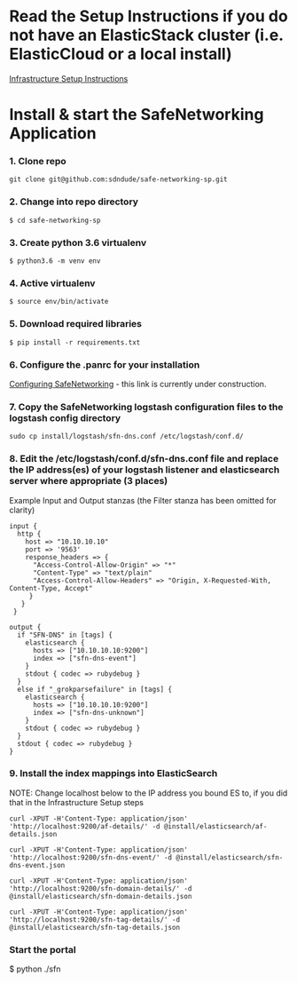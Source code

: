 # Read the Setup Instructions if you do not have an ElasticStack cluster (i.e. ElasticCloud or a local install)
[Infrastructure Setup Instructions](docs/infra-setup.md)


# Install & start the SafeNetworking Application
### 1. Clone repo
```git clone git@github.com:sdndude/safe-networking-sp.git```

### 2. Change into repo directory
```$ cd safe-networking-sp```

### 3. Create python 3.6 virtualenv
```$ python3.6 -m venv env```

### 4. Active virtualenv
```$ source env/bin/activate```

### 5. Download required libraries
```$ pip install -r requirements.txt```

### 6. Configure the .panrc for your installation
[Configuring SafeNetworking](docs/sfn-config.md) - this link is currently under construction. 

### 7. Copy the SafeNetworking logstash configuration files to the logstash config directory
```
sudo cp install/logstash/sfn-dns.conf /etc/logstash/conf.d/
```
### 8. Edit the /etc/logstash/conf.d/sfn-dns.conf file and replace the IP address(es) of your logstash listener and elasticsearch server where appropriate (3 places)
Example Input and Output stanzas (the Filter stanza has been omitted for clarity)

```
input {
  http {
    host => "10.10.10.10"
    port => '9563'
    response_headers => {
      "Access-Control-Allow-Origin" => "*"
      "Content-Type" => "text/plain"
      "Access-Control-Allow-Headers" => "Origin, X-Requested-With, Content-Type, Accept"
     }
   }
 }

output {
  if "SFN-DNS" in [tags] {
    elasticsearch { 
      hosts => ["10.10.10.10:9200"]
      index => ["sfn-dns-event"]
    }
    stdout { codec => rubydebug }
  }
  else if "_grokparsefailure" in [tags] {
    elasticsearch { 
      hosts => ["10.10.10.10:9200"]
      index => ["sfn-dns-unknown"]
    }
    stdout { codec => rubydebug }
  }
  stdout { codec => rubydebug }
}
```

### 9. Install the index mappings into ElasticSearch
NOTE: Change localhost below to the IP address you bound ES to, if you did that in the Infrastructure Setup steps
```
curl -XPUT -H'Content-Type: application/json' 'http://localhost:9200/af-details/' -d @install/elasticsearch/af-details.json
```
```
curl -XPUT -H'Content-Type: application/json' 'http://localhost:9200/sfn-dns-event/' -d @install/elasticsearch/sfn-dns-event.json
```
```
curl -XPUT -H'Content-Type: application/json' 'http://localhost:9200/sfn-domain-details/' -d @install/elasticsearch/sfn-domain-details.json
```
```
curl -XPUT -H'Content-Type: application/json' 'http://localhost:9200/sfn-tag-details/' -d @install/elasticsearch/sfn-tag-details.json
```

###
### Start the portal
$ python ./sfn
